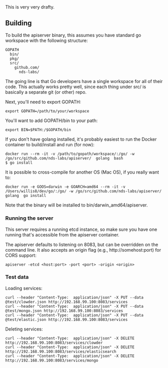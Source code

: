 ##

This is very very drafty.

## Building

To build the apiserver binary, this assumes you have standard go workspace with the following structure:

```
GOPATH
  bin/   
  pkg/
  src/
    github.com/
      nds-labs/
```

The going line is that Go developers have a single workspace for all of their code.  This actually works pretty well, since each thing under src/ is basically a separate git (or other) repo.

Next, you'll need to export GOPATH:
```
export GOPATH=/path/to/your/workspace
```

You'll want to add GOPATH/bin to your path:
```
export BIN=$PATH:/$GOPATH/bin
```

If you don't have golang installed, it's probably easiest to run the Docker container to build/install and run (for now):
```
docker run --rm -it -v /path/to/gopath/workspace/:/go/ -w /go/src/github.com/nds-labs/apiserver/  golang  bash
$ go install
```

It is possible to cross-compile for another OS (Mac OS), if you really want to:
```
docker run -e GOOS=darwin -e GOARCH=amd64 --rm -it -v /Users/willis8/dev/go/:/go/ -w /go/src/github.com/nds-labs/apiserver/  golang  go install
```

Note that the binary will be installed to bin/darwin_amd64/apiserver.


### Running the server

This server requires a running etcd instance, so make sure you have one running that's accessible from the apiserver container.

The apiserver defaults to listening on 8083, but can be overridden on the command line. It also accepts an origin flag (e.g., http://somehost:port) for CORS support:
```
apiserver -etcd <host:port> -port <port> -origin <origin>
```

### Test data

Loading services:
```
curl --header "Content-Type:  application/json" -X PUT --data @test/clowder.json http://192.168.99.100:8083/services
curl --header "Content-Type:  application/json" -X PUT --data @test/mongo.json http://192.168.99.100:8083/services
curl --header "Content-Type:  application/json" -X PUT --data @test/elastic.json http://192.168.99.100:8083/services
```

Deleting services:
```
curl --header "Content-Type:  application/json" -X DELETE http://192.168.99.100:8083/services/clowder
curl --header "Content-Type:  application/json" -X DELETE http://192.168.99.100:8083/services/elasticsearch
curl --header "Content-Type:  application/json" -X DELETE http://192.168.99.100:8083/services/mongo
```
